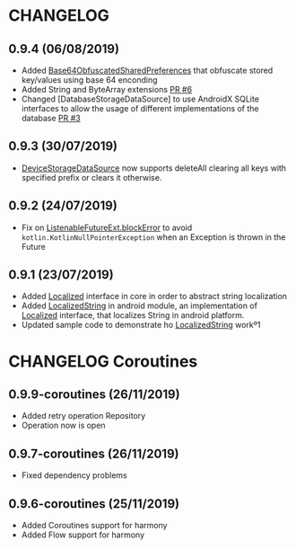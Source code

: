 # CHANGELOG

## 0.9.4 (06/08/2019)
- Added [Base64ObfuscatedSharedPreferences](/android/src/main/java/com/mobilejazz/harmony/kotlin/android/repository/datasource/srpreferences/Base64ObfuscatedPreferences.kt) that obfuscate stored key/values using base 64 enconding
- Added String and ByteArray extensions [PR #6](https://github.com/mobilejazz/harmony-kotlin/pull/6)
- Changed [DatabaseStorageDataSource] to use AndroidX SQLite interfaces to allow the usage of different implementations of the database [PR #3](https://github.com/mobilejazz/harmony-kotlin/pull/3)

## 0.9.3 (30/07/2019)
- [DeviceStorageDataSource](/core/src/main/java/com/mobilejazz/harmony/kotlin/android/repository/datasource/srpreferences/DeviceStorageDataSource.kt)
now supports deleteAll clearing all keys with specified prefix or
clears it otherwise.

## 0.9.2 (24/07/2019)
- Fix on [ListenableFutureExt.blockError](/core/src/main/java/com/mobilejazz/harmony/kotlin/core/threading/extensions/ListenableFutureExt.kt) to avoid `kotlin.KotlinNullPointerException` when an Exception is thrown in the Future

## 0.9.1 (23/07/2019)
- Added
  [Localized](/core/src/main/java/com/mobilejazz/harmony/kotlin/core/helpers/Localized.kt)
  interface in core in order to abstract string localization
- Added
  [LocalizedString](/android/src/main/java/com/mobilejazz/harmony/kotlin/android/helpers/LocalizedStrings.kt)
  in android module, an implementation of
  [Localized](/core/src/main/java/com/mobilejazz/harmony/kotlin/core/helpers/Localized.kt)
  interface, that localizes String in android platform.
- Updated sample code to demonstrate ho
  [LocalizedString](/android/src/main/java/com/mobilejazz/harmony/kotlin/android/helpers/LocalizedStrings.kt)
  workº1
  
# CHANGELOG Coroutines


## 0.9.9-coroutines (26/11/2019)
- Added retry operation Repository
- Operation now is open
  
## 0.9.7-coroutines (26/11/2019)
- Fixed dependency problems

## 0.9.6-coroutines (25/11/2019)
- Added Coroutines support for harmony
- Added Flow support for harmony
